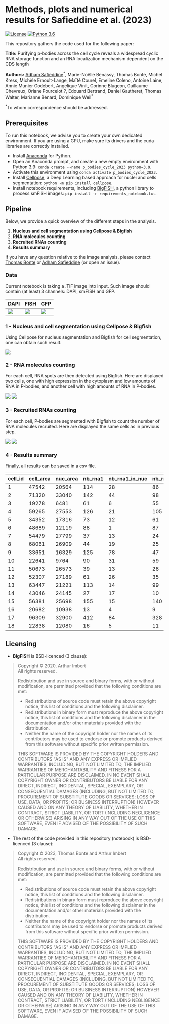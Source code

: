 # Methods, plots and numerical results for Safieddine et al. (2023)

[![License](https://img.shields.io/badge/license-BSD%203--Clause-green)](https://github.com/15bonte/p_bodies_cycle_2023/blob/main/LICENSE)
[![Python 3.6](https://img.shields.io/badge/python-3.9.16-blue.svg)](https://www.python.org/downloads/release/python-3916/)
<!-- [![DOI](https://zenodo.org/badge/DOI/10.5281/zenodo.4322750.svg)](https://doi.org/10.5281/zenodo.4322750) -->

This repository gathers the code used for the following paper:

__Title:__ Purifying p-bodies across the cell cycle reveals a widespread cyclic RNA storage function and an RNA localization mechanism dependent on the CDS length

__Authors:__ [Adham Safieddine](mailto:safieddine.adham@gmail.com)<sup>\*</sup>, Marie-Noëlle Benassy, Thomas Bonte, Michel Kress, Michèle Ernoult-Lange, Maïté Courel, Emeline Coleno, Antoine Laine, Annie Munier Godebert, Angelique Vinit, Corinne Blugeon, Guillaume Chevreux, Oriane Pourcelot ?, Edouard Bertrand, Daniel Gautheret, Thomas Walter, Marianne Bénard, Dominique Weil<sup>\*</sup>

<!-- [Adham Safieddine](mailto:safieddine.adham@gmail.com)<sup>1,2,\*</sup>, Emeline Coleno<sup>1,2</sup>, Soha Salloum<sup>1,2,3,+</sup>, Arthur Imbert<sup>4,5,6,+</sup>, Abdel-Meneem Traboulsi<sup>1,2</sup>, Oh Sung Kwon<sup>7</sup>, Frederic Lionneton<sup>8</sup>, Virginie Georget<sup>8</sup>, Marie-Cécile Robert<sup>1,2</sup>, Thierry Gostan<sup>1</sup>, Charles Lecellier<sup>1,2</sup>, Racha Chouaib<sup>1,2,5</sup>, Xavier Pichon<sup>1,2</sup>, Hervé Le Hir<sup>3</sup> , Kazem Zibara<sup>5</sup>, Florian Müller<sup>9,10</sup>, Thomas Walter<sup>4,5,6</sup>, Marion Peter<sup>1,2</sup>, [Edouard Bertrand](mailto:edouard.bertrand@igmm.cnrs.fr)<sup>1,2,11,\*</sup>

><sup>1</sup>Institut de Génétique Moléculaire de Montpellier, University of Montpellier, CNRS, Montpellier, France
<sup>2</sup>Equipe labélisée Ligue Nationale Contre le Cancer, University of Montpellier, CNRS, Montpellier, France
<sup>3</sup>ER045, PRASE, DSST, Faculty of Sciences-I, Lebanese University, Beirut, Lebanon
<sup>4</sup>MINES ParisTech, PSL-Research University, CBIO-Centre for Computational Biology, 77300 Fontainebleau, France
<sup>5</sup>Institut Curie, 75248 Paris Cedex, France
<sup>6</sup>INSERM, U900, 75248 Paris Cedex, France
<sup>7</sup>Institut de biologie de l'Ecole normale supérieure (IBENS), Ecole normale supérieure, CNRS, INSERM, PSL Research University, 46 rue d'Ulm, 75005, Paris, France
<sup>8</sup>BioCampus Montpellier, CNRS UMS3426, 141, rue de la Cardonille, 34094 Montpellier Cedex 5, France
<sup>9</sup>Unité Imagerie et Modélisation, Institut Pasteur and CNRS UMR 3691, 28 rue du Docteur Roux, 75015 Paris; France
<sup>10</sup>C3BI, USR 3756 IP CNRS – Paris, France
<sup>11</sup>Institut de Génétique Humaine, University of Montpellier, CNRS, Montpellier, France
>
><sup>+</sup>Equal contributions-->

<sup>\*</sup>To whom correspondence should be addressed.

## Prerequisites

To run this notebook, we advise you to create your own dedicated environment. If you are using a GPU, make sure its drivers and the cuda libraries are correctly installed.

- Install [Anaconda](https://www.anaconda.com/products/distribution) for Python.
- Open an Anaconda prompt, and create a new empty environment with Python 3.9: `conda create --name p_bodies_cycle_2023 python=3.9`.
- Activate this environment using `conda activate p_bodies_cycle_2023`.
- Install [Cellpose](http://www.cellpose.org/), a Deep Learning based approach for nuclei and cells segmentation: `python -m pip install cellpose`.
- Install notebook requirements, including [BigFISH](https://github.com/fish-quant/big-fish), a python library to process smFISH images: `pip install -r requirements_notebook.txt`.

## Pipeline

Below, we provide a quick overview of the different steps in the analysis.

1. **Nucleus and cell segmentation using Cellpose & Bigfish** 
2. **RNA molecules counting**
3. **Recruited RNAs counting**
4. **Results summary**

If you have any question relative to the image analysis, please contact [Thomas Bonte](mailto:thomas.bonte@mines-paristech.fr) or [Adham Safieddine](mailto:safieddine.adham@gmail.com) (or open an issue).

### Data

Current notebook is taking a .TIF image into input. Such image should contain (at least) 3 channels: DAPI, smFISH and GFP.

| DAPI | FISH | GFP |
| ------------- | ------------- | ------------- |
| ![](images/DAPI_example.png) | ![](images/smFISH_example.png) |  ![](images/GFP_example.png) |

### 1 - Nucleus and cell segmentation using Cellpose & Bigfish

Using Cellpose for nucleus segmentation and Bigfish for cell segmentation, one can obtain such result.

![](images/segmentation_example.png)

### 2 - RNA molecules counting

For each cell, RNA spots are then detected using Bigfish. Here are displayed two cells, one with high expression in the cytoplasm and low amounts of RNA in P-bodies, and another cell with high amounts of RNA in P-bodies.

![](images/rna_counting_cell16.png)
![](images/rna_counting_cell10.png)


### 3 - Recruited RNAs counting

For each cell, P-bodies are segmented with Bigfish to count the number of RNA molecules recruited. Here are displayed the same cells as in previous step.

![](images/rna_recruited_cell16.png)
![](images/rna_recruited_cell10.png)

### 4 - Results summary

Finally, all results can be saved in a csv file.

| cell_id|cell_area|nuc_area|nb_rna1|nb_rna1_in_nuc|nb_rna1_out_nuc|nb_rna1_recruited | 
|---|---|---|---|---|---|--- | 
| 1|47542|20564|114|28|86|0 | 
| 2|71320|33040|142|44|98|5 | 
| 3|19278|6481|61|6|55|1 | 
| 4|59265|27553|126|21|105|60 | 
| 5|34352|17316|73|12|61|4 | 
| 6|48689|12119|88|1|87|17 | 
| 7|54479|27799|37|13|24|9 | 
| 8|68061|26909|44|19|25|5 | 
| 9|33651|16329|125|78|47|0 | 
| 10|22641|9764|90|31|59|14 | 
| 11|50673|26573|39|13|26|1 | 
| 12|52307|27189|61|26|35|4 | 
| 13|63447|21221|113|14|99|60 | 
| 14|43046|24145|27|17|10|2 | 
| 15|56381|25698|155|15|140|100 | 
| 16|20682|10938|13|4|9|0 | 
| 17|96309|32900|412|84|328|39 | 
| 18|22838|12080|16|5|11|5 | 

## Licensing

- **BigFISH** is BSD-licenced (3 clause):
>Copyright © 2020, Arthur Imbert  
>All rights reserved.
>
>Redistribution and use in source and binary forms, with or without
>modification, are permitted provided that the following conditions are met:
>    * Redistributions of source code must retain the above copyright
      notice, this list of conditions and the following disclaimer.
>    * Redistributions in binary form must reproduce the above copyright
      notice, this list of conditions and the following disclaimer in the
      documentation and/or other materials provided with the distribution.
>    * Neither the name of the copyright holder nor the names of its
      contributors may be used to endorse or promote products derived from
      this software without specific prior written permission.
>
>THIS SOFTWARE IS PROVIDED BY THE COPYRIGHT HOLDERS AND CONTRIBUTORS "AS IS" AND
ANY EXPRESS OR IMPLIED WARRANTIES, INCLUDING, BUT NOT LIMITED TO, THE IMPLIED
WARRANTIES OF MERCHANTABILITY AND FITNESS FOR A PARTICULAR PURPOSE ARE
DISCLAIMED. IN NO EVENT SHALL COPYRIGHT OWNER OR CONTRIBUTORS BE LIABLE FOR ANY
DIRECT, INDIRECT, INCIDENTAL, SPECIAL, EXEMPLARY, OR CONSEQUENTIAL DAMAGES
(INCLUDING, BUT NOT LIMITED TO, PROCUREMENT OF SUBSTITUTE GOODS OR SERVICES;
LOSS OF USE, DATA, OR PROFITS; OR BUSINESS INTERRUPTION) HOWEVER CAUSED AND
ON ANY THEORY OF LIABILITY, WHETHER IN CONTRACT, STRICT LIABILITY, OR TORT
(INCLUDING NEGLIGENCE OR OTHERWISE) ARISING IN ANY WAY OUT OF THE USE OF THIS
SOFTWARE, EVEN IF ADVISED OF THE POSSIBILITY OF SUCH DAMAGE.

- The rest of the code provided in this repository (notebook) is BSD-licenced (3 clause):
>Copyright © 2023, Thomas Bonte and Arthur Imbert  
>All rights reserved.
>
>Redistribution and use in source and binary forms, with or without
>modification, are permitted provided that the following conditions are met:
>    * Redistributions of source code must retain the above copyright
      notice, this list of conditions and the following disclaimer.
>    * Redistributions in binary form must reproduce the above copyright
      notice, this list of conditions and the following disclaimer in the
      documentation and/or other materials provided with the distribution.
>    * Neither the name of the copyright holder nor the names of its
      contributors may be used to endorse or promote products derived from
      this software without specific prior written permission.
>
>THIS SOFTWARE IS PROVIDED BY THE COPYRIGHT HOLDERS AND CONTRIBUTORS "AS IS" AND
ANY EXPRESS OR IMPLIED WARRANTIES, INCLUDING, BUT NOT LIMITED TO, THE IMPLIED
WARRANTIES OF MERCHANTABILITY AND FITNESS FOR A PARTICULAR PURPOSE ARE
DISCLAIMED. IN NO EVENT SHALL COPYRIGHT OWNER OR CONTRIBUTORS BE LIABLE FOR ANY
DIRECT, INDIRECT, INCIDENTAL, SPECIAL, EXEMPLARY, OR CONSEQUENTIAL DAMAGES
(INCLUDING, BUT NOT LIMITED TO, PROCUREMENT OF SUBSTITUTE GOODS OR SERVICES;
LOSS OF USE, DATA, OR PROFITS; OR BUSINESS INTERRUPTION) HOWEVER CAUSED AND
ON ANY THEORY OF LIABILITY, WHETHER IN CONTRACT, STRICT LIABILITY, OR TORT
(INCLUDING NEGLIGENCE OR OTHERWISE) ARISING IN ANY WAY OUT OF THE USE OF THIS
SOFTWARE, EVEN IF ADVISED OF THE POSSIBILITY OF SUCH DAMAGE.